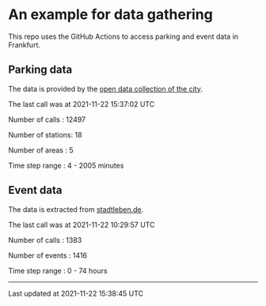 # An example for data gathering

This repo uses the GitHub Actions to access parking and event data in Frankfurt.

## Parking data
The data is provided by the [open data collection of the city](https://www.offenedaten.frankfurt.de/).

The last call was at 2021-11-22 15:37:02 UTC

Number of calls   : 12497

Number of stations:    18

Number of areas   :     5

Time step range   :     4 -  2005 minutes


## Event data
The data is extracted from [stadtleben.de](https://stadtleben.de/frankfurt/).

The last call was at 2021-11-22 10:29:57 UTC

Number of calls   : 1383

Number of events  : 1416

Time step range   :    0 -   74 hours


----

Last updated at 2021-11-22 15:38:45 UTC
